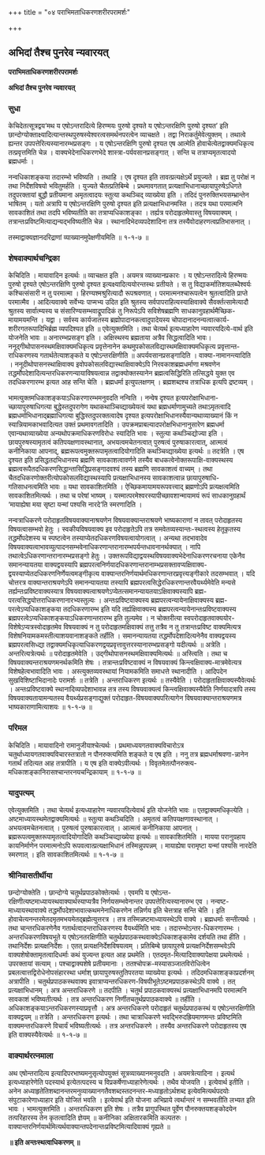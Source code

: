 +++
title = "०४ पराभिमताधिकरणशरीरपरामर्शः"

+++


## अभिदां तैश्च पुनरेव न्यवारयत्

**पराभिमताधिकरणशरीरपरामर्शः**

**अभिदां तैश्च पुनरेव न्यवारयत्**

### **सुधा**

केचिदेतत्सूत्रद्वय‘मथ य एषोऽन्तरादित्ये हिरण्मयः पुरुषो दृश्यते य एषोऽन्तरक्षिणि पुरुषो दृश्यत’ इति छान्दोग्योक्ताक्ष्यादित्यान्तस्थपुरुषस्येश्वरत्वसमर्थनपरत्वेन व्याचक्षते । तद्वा निराकर्तुमेवेत्युक्तम् । तथात्वे ह्यन्तर उपपत्तेरित्यस्यानारम्भप्रसङ्गः । य एषोऽन्तरक्षिणि पुरुषो दृश्यत एष आत्मेति होवाचेत्येतद्वाक्यमधिकृत्य तत्प्रवृत्तमिति चेन्न । वाक्यभेदेनाधिकरणभेदे शास्त्रा-पर्यवसानप्रसङ्गात् । सन्ति च तत्राप्यमृतत्वादयो ब्रह्मधर्माः ।

नन्वधिकाशङ्कया तदारम्भो भविष्यति । तथाहि । एष दृश्यत इति तावत्प्रत्यक्षेऽर्थे प्रयुज्यते । ब्रह्म तु परोक्षं न तथा निर्देशविषयो भवितुमर्हति । युज्यते चैतत्प्रतिबिम्बे । प्रथमावगतात् प्रत्यक्षाभिधानाच्छायापुरुषेऽधिगते तदुपरक्तायां बुद्धौ प्रतीयमाना अमृतत्वादयः स्तुत्या कथञ्चिद् व्याख्येया इति । तदिदं पुनरुक्तिभयसम्भ्रान्तेन भाषितम् । यतो अत्रापि य एषोऽन्तरक्षिणि पुरुषो दृश्यत इति प्रत्यक्षाभिधानमस्ति । तदत्र यथा परमात्मनि सावकाशितं तथा तदपि भविष्यतीति का तत्राप्यधिकाशङ्का । तर्ह्यत्र परोदाहृतमेवास्तु विषयवाक्यम् । तत्रान्तःप्रविष्टमित्याद्यन्यद्भविष्यतीति चेन्न । स्थानादिभेदव्यपदेशादिना तत्र तस्यैवोदाहरणत्वप्रतिभासनात् ।

तस्माद्वाक्यज्ञानदरिद्राणां व्याख्यानमुपेक्षणीयमिति ॥ १-१-७ ॥

### **शेषवाक्यार्थचन्द्रिका**

केचिदिति । मायावादिन इत्यर्थः ॥ व्याचक्षत इति । अयमत्र व्याख्यानप्रकारः । य एषोऽन्तरादित्ये हिरण्मयः पुरुषो दृश्यते एषोऽन्तरक्षिणि पुरुषो दृश्यत इत्यक्ष्यादित्ययोरन्तस्थः प्रतीयते । स तु विद्याकर्मातिशयलब्धैश्वर्यः कश्चित्संसारी न तु परमात्मा । हिरण्यश्मश्रुरित्यादौ रूपश्रवणात् । परमात्मनश्चारूपत्वेन श्रुतत्वादिति प्राप्ते परमात्मैव । आदित्यवाक्ये सर्वेभ्यः पाप्मभ्य उदित इति श्रुतस्य सर्वपापराहित्यस्याक्षिवाक्ये सैवर्क्तत्सामेत्यादौ श्रुतस्य सार्वात्म्यस्य च संसारिण्यसम्भवाद्रूपादिकं तु निरूपेऽपि सविशेषब्रह्मणि साधकानुग्रहार्थमैच्छिक-मायामयमन्ति । यद्वा । सर्वस्य कार्यजातस्य ब्रह्मोपादानकत्वादुपादेयस्य चोपादानादनन्यत्वात्कार्य-शरीरगतरूपादिभिर्ब्रह्म व्यपदिश्यत इति ॥ एवेत्युक्तमिति । तथा चेत्यर्थ इत्यध्याहारेण न्यवारयदित्ये-वार्थ इति योजनेति भावः ॥ अनारम्भप्रसङ्ग इति । अक्षिस्थस्य ब्रह्मताया अत्रैव सिद्धत्वादिति भावः। ननूद्गीथोपासनस्थमक्षिवाक्यमधिकृत्य प्रवृत्तेनानेन कथमुपकोसलविद्यास्थमक्षिवाक्यमधिकृत्य प्रवृत्तान्त-राधिकरणस्य गतार्थतेत्याशङ्कते य एषोऽन्तरक्षिणीति ॥ अपर्यवसानप्रसङ्गादिति । वाक्या-नामानन्त्यादिति । ननूदीथोपासनस्थाक्षिवाक्य इवोपकोसलविद्यास्थाक्षिवाक्येऽपि निरवकाशब्रह्मधर्माणा मश्रवणेन तद्धर्मोपदेशादित्यन्तरधिकरणन्यायाविषयत्वान्न तद्वाक्योक्तस्यानेन ब्रह्मत्वसिद्धिरिति तत्सिद्धये युक्त एव तदधिकरणारम्भ इत्यत आह सन्ति चेति । ब्रह्मधर्मा इत्युपलक्षणम् । ब्रह्मशब्दश्च तत्राधिक इत्यपि द्रष्टव्यम् ।

भामत्युक्तमधिकाशङ्कयाऽधिकरणारम्भमनुवदति नन्विति । नन्वेष दृश्यत इत्यपरोक्षाभिधाना-च्छायापुरुषाधिगत्या बुद्धेस्तदुपरागेण यथाकथाञ्चिव्द्याख्येयत्वं यथा ब्रह्मधर्माणामुच्यते तथाऽमृतत्वादि ब्रह्मधर्माभिधानाद्ब्रह्माधिगत्या बुद्धिस्तदुपरक्तत्वादेष दृश्यत इत्यपरोक्षाभिधानस्यैवान्यथाव्याख्यानं किं न स्यान्नियामकाभवादित्यत उक्तं प्रथमावगतादिति । उपक्रमप्राबल्यादपरोक्षभिधानानुसारेण ब्रह्मधर्मा एवान्यथाव्याख्येया अन्यथोपक्रमाधिकरणविरोधः स्यादिति भावः । स्तुत्या कथञ्चिद्योज्या इति । छायपुरुषस्यामृतत्वं कतिपयक्षणावस्थानात्, अभयत्वमचेतनत्वात् पुरुषत्वं पुरुषाकारत्वात्, आत्मत्वं कनीनिकाया आपनाद्, ब्रह्मरूपत्वमुक्तरूपामृतत्वादियोगादिति कथञ्चिव्द्याख्येया इत्यर्थः ॥ तदत्रेति । एष दृश्यत इति प्रसिद्धतदभिधानस्य ब्रह्मणि सावकाशत्वावर्णने तस्यैव बाधकत्वेनोक्तरूपाक्षि-वाक्यस्थस्य ब्रह्मत्वरूपैतदधिकरणसिद्धान्तासिद्धिप्रसङ्गादवश्यं तस्य ब्रह्मणि सावकाशत्वं वाच्यम् । तथा चैतदधिकरणोक्तरीत्योपकोसलविद्यास्थस्यापि प्रत्यक्षाभिधानस्य सावकाशत्वान्न छायापुरुषाधि-गतिसाधनत्वमिति भावः ॥ यथा सावकाशितमिति । ऐच्छिकमायामयरूपवत्त्वाद् ब्रह्मणोऽपि प्रत्यक्षत्वमिति सावकाशितमित्यर्थः । तथा च परेषां भाष्यम् । यस्मात्परमेश्वरस्यापीच्छावशान्मायामयं रूपं साधकानुग्रहार्थं ‘मायाह्येषा मया सृष्टा यन्मां पश्यसि नारदे’ति स्मरणादिति ।

नन्वत्राधिकरणे परोदाहृतविषयवाक्यानाश्रयणेन विषयवाक्यान्तराश्रयणे भाष्यकाराणां न तावत् परोदाहृतस्य विषयत्वासम्भवो हेतुः । स्वकीयविषयवाक्य इव परोदाहृतेऽपि तत्र समवेतव्यस्यान्तः-स्थत्वस्य हेतूकृतस्य तद्धर्मोपदेशस्य च स्पष्टत्वेन तस्याप्येतदधिकरणविषयत्वायोगत्वात् । अन्यथा तदभावादेव विषयवाक्यत्वाभावव्युत्पादनसम्भवेनाधिकरणान्तरानारम्भपर्यन्तधावनानर्थक्यात् । नापि तथात्वेऽधिकरणान्तरानारम्भप्रसङ्गो हेतुः । उक्तरूपविद्याद्वयस्थविषयवाक्यभेदेनाधिकरणरचनाया एकेनैव समानन्यायतया वाक्यद्वयस्यापि ब्रह्मपरत्वनिर्णयादधिकरणान्तरानाम्भप्रसक्तावप्यक्षिवाक्य-द्वयस्याप्येतदधिकरणनिर्णेयत्वमङ्गीकृत्य वाक्यान्तरनिर्णयार्थमधिकरणान्तरप्रवृत्त्यङ्गीकारे तदसम्भवात् । यदि चोत्तरत्र वाक्यान्तराश्रयणेऽपि समानन्यायतया तस्यापि ब्रह्मपरत्वसिद्धेरधिकरणान्तरवैयर्थ्यमेवेति मन्यसे तर्ह्यन्तःप्रविष्टवाक्यस्यात्र विषयवाक्यत्वाश्रयणेऽप्येतत्समानन्यायतयाऽक्षिवाक्यस्यापि ब्रह्म-परत्वसिद्ध्योत्तराधिकरणानारभ्यस्तुल्यः । अन्तःप्रविष्टवाक्यस्य ब्रह्मपरत्वन्यायेनाक्षिवाक्यस्य ब्रह्म-परत्वेऽप्यधिकाशङ्कया तदधिकरणारम्भ इति यदि तर्ह्यक्षिवाक्यस्य ब्रह्मपरत्वन्यायेनान्तःप्रविष्टवाक्यस्य ब्रह्मपरत्वेऽप्यधिकाशङ्कयाऽधिकरणान्तरारम्भ इति तुल्यमेव । न चोक्तरीत्या स्वपरोदाहृतवाक्ययोर-विशेषेऽप्यत्रस्वोदाहृतमेव विषयवाक्यं न तु परोदाहृतमक्षिवाक्यं तत्तु तत्रैव न तु तत्रान्तःप्रविष्ट वाक्यमित्यत्र विशेषनियामकमस्तीत्याशयवानाशङ्कते तर्हीति । समानन्यायतया तद्धर्मोपदेशादित्यनेनैव वाक्यद्वयस्य ब्रह्मपरत्वसिध्द्या तद्वाक्यमधिकृत्याधिकरणद्वयप्रवृत्तावुत्तरस्यानारम्भप्रसङ्गो यदीत्यर्थः ॥ अत्रेति । अन्तरित्यत्रेत्यर्थः ॥ परोदाहृतमेवेति । उद्गीथोपासनस्थमक्षिवाक्यमित्यर्थः ॥ अस्त्विति । तथा च विषयवाक्यन्तराश्रयणमनर्थकमिति शेषः । तत्रान्तःप्रविष्टवाक्यं न विषयवाक्यं किन्त्वक्षिवाक्य-मात्रमेवेत्यत्र विशेषहेत्वभावादिति भावः । अस्त्युक्तव्यवस्थायां नियामकमिति समाधत्ते स्थानादीति । आदिपदेन सुखविशिष्टाभिदानादेः परामर्शः ॥ तत्रेति । अन्तराधिकरण इत्यर्थः ॥ तस्यैवेति । परोदाहृताक्षिवाक्यस्यैवेत्यर्थः । अन्तःप्रविष्टवाक्ये स्थानादिव्यपदेशाभावन्न तत्र तस्य विषयवाक्यत्वं किन्त्वक्षिवाक्यस्यैवेति निर्णयादत्रापि तस्य विषयवाक्यतायामन्यतस्य वैयर्थ्यप्रसङ्गाद्युक्तं परोदाहृत-विषयवाक्यपरित्यागेन विषयवाक्यान्तराश्रयणमत्र भाष्यकाराणामित्याशयः ॥ १-१-७ ॥

### **परिमल**

केचिदिति । मायावादिनो रामानुजीयाश्चेत्यर्थः । प्रथमाध्ययगतवाक्यविचारोऽत्र चतुर्थाध्यायगतवाक्यविचारस्तत्रातो न पौनरुक्त्यमिति शङ्कते य एष इति । ननु तत्र ब्रह्मधर्माश्रवणा-न्नानेन गतार्थं तदित्यत आह तत्रापीति । य एष इति वाक्येऽपीत्यर्थः । विवृतमेतत्पौनरुक्त्य-मधिकाशङ्कानिरासश्चान्तरनयचन्द्रिकायाम् ॥ १-१-७ ॥

### **यादुपत्यम्**

एवेत्युक्तमिति । तथा चेत्यर्थ इत्यध्याहारेण न्यवारयदित्येवार्थ इति योजनेति भावः ॥ एतद्वाक्यमधिकृत्येति । अष्टमाध्यायस्थमेतद्वाक्यमित्यर्थः ॥ स्तुत्या कथञ्चिदिति । अमृतत्वं कतिपयक्षणावस्थानात् । अभयत्वमचेतनत्वात् । पुरुषत्वं पुरुषाकारत्वात् । आत्मत्वं कनीनिकाया आपनात् । ब्रह्मरूपत्वमुक्तरूपामृतत्वादियोगादिति कथञ्चिव्द्याख्येया इत्यर्थः ॥ सावकाशितमिति । मायया परानुग्रहाय कायनिर्माणेन परमात्मनोऽपि रूपवत्वात्प्रत्यक्षाभिधानं तस्मिन्नुपपन्नम् । मायाह्येषा परामृष्टा यन्मां पश्यसि नारदेति स्मरणात् । इति सावकाशितमित्यर्थः ॥ १-१-७ ॥

### **श्रीनिवासतीर्थीया**

छन्दोग्योक्तेति । छान्दोग्ये चतुर्थप्रपाठकोक्तेत्यर्थः । एवमपि य एषोऽन्त-रक्षिणीत्यष्टमाध्यायस्थवाक्यार्थस्याप्यत्रैव निर्णयसम्भवेनान्तर उपपत्तेरित्यस्यानारम्भ एव । नन्वष्ट-माध्यायस्थावाक्ये तद्धर्मोपदेशाभावात्कथमनेनाधिकरणेन तन्निर्णय इति चेत्तत्राह सन्ति चेति । इति होवाचेत्यनन्तरमेतदमृतमभयमेतद्ब्रह्मेत्युत्तरत्र । तत्र तस्मिन्नष्टमाध्यायस्थेऽपि वाक्ये । ब्रह्मधर्माः सन्तीत्यर्थः । तथा चान्तरधिकरणेनैव गतार्थत्वादन्तराधिकरणस्य वैयर्थ्यमिति भावः । तदारम्भोऽन्तर-धिकरणारम्भः । अन्तरधिकरणविषयभूते य एषोऽनतरक्षिणीति चतुर्थप्रपाठकस्थवाक्येऽधिकाशङ्कामेव दर्शयति तथा हीति । तथानिर्देशः प्रत्यक्षनिर्देशः । एतत् प्रत्यक्षनिर्देशविषयत्वम् । प्रतिबिम्बे छायापुरुषे प्रत्यक्षनिर्देशसम्भवेऽपि वाक्यशेषोक्तामृतत्वादिधर्माः कथं युज्यन्त इत्यत आह प्रथमेति । एतदमृत-मित्यादिवाक्यापेक्षया प्रथमेत्यर्थः । उपरक्तायां सत्याम् । पश्चाद्वाक्यशेषे प्रतीयमानाः । ततश्चोपक्र-मस्यासञ्जातविरोधित्वेन प्रबलत्वात्तद्विरोधेनोपसंहारस्था धर्माश् छायापुरुषस्तुतिपरतया व्याख्येया इत्यर्थः । तदिदमधिकाशङ्काप्रदर्शनम् अत्रापीति । चतुर्थप्रपाठकस्थवाक्य इवात्राप्यन्तरधिकरण-विषयीभूतेऽष्टमप्रपाठकस्थेऽपि वाक्ये । तत् प्रत्यक्षाभिधानम् । अत्र अन्तराधिकरणे ॥ तदपीति । चतुर्थ प्रपाठकवाक्यस्थं प्रत्यक्षाभिधानमपि परमात्मनि सावकाशं भविष्यतीत्यर्थः । तत्र अन्तरधिकरण निर्णीतचतुर्थप्रपाठकवाक्ये ॥ तर्हीति । अधिकाशङ्कयाऽन्तरधिकरणस्याप्रवृत्तौ । अत्र अन्तरधिकरणे परोदाहृतं चतुर्थप्रपाठकस्थं य एषोऽन्तरक्षिणीति वाक्यद्वयम् ॥ तत्रेति । अन्तरधिकरण इत्यर्थः । तथा चात्राधिकरणे भवद्भिरुदह्रियमाणमन्तः प्रविष्टमिति वाक्यमन्तरधिकरणे विचार्यं भविष्यतीत्यर्थः । तत्र अन्तरधिकरणे । तस्यैव अन्तरधिकरणे परोदाहृतस्य एष इति वाक्यस्यैवेत्यर्थः ॥ १-१-७ ॥

### **वाक्यार्थरत्नमाला**

अथ एषोन्तरादित्य इत्यादिपरभाष्यमनुसृत्योपयुक्तं सूत्रव्याख्यानमनुवदति । अयमत्रेत्यादिना । इत्यर्थ इत्यध्याहारेणेति पदस्यार्थ इत्येतत्पदस्य च विप्रकर्षेणाध्याहारेणेत्यर्थः । तथैव योजयति । इत्येवार्थ इतीति । अनेन अध्याहृतेतिशब्दानन्तरमनुव्याख्यानगतैवशब्दस्तदनन्तर-मध्याहृतोऽर्थशब्द इत्येवमित्यर्थपदयोः संपुटाकारेणाध्याहार इति योजितं भवति । इत्येवार्थ इति योजना अभिप्राये त्वर्थान्तरं न सम्भवतीति लभ्यत इति भावः । भामत्युक्तमिति । अन्तराधिकरण इति शेषः । तत्रैव प्रागुपस्थित पूर्वेण पौनरुक्तयशङ्कोदयेन तत्परिहारस्य तेन कृतत्वादिति ज्ञेयम् ॥ कनीनिका अक्षितारकमिति कल्पतरुः । वाक्यान्तरनिर्णयार्थमित्यर्थवाक्यान्तपदेनान्तःप्रविष्टमित्यादिवाक्यं गृह्यते ॥

**॥ इति अन्तःस्थत्वाधिकरणम् ॥**

